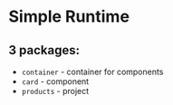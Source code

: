# Simple Runtime

## 3 packages:

- `container` - container for components
- `card` - component
- `products` - project
